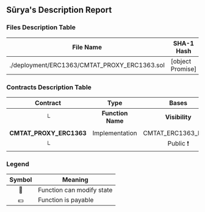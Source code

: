 ## Sūrya's Description Report

### Files Description Table


|  File Name  |  SHA-1 Hash  |
|-------------|--------------|
| ./deployment/ERC1363/CMTAT_PROXY_ERC1363.sol | [object Promise] |


### Contracts Description Table


|  Contract  |         Type        |       Bases      |                  |                 |
|:----------:|:-------------------:|:----------------:|:----------------:|:---------------:|
|     └      |  **Function Name**  |  **Visibility**  |  **Mutability**  |  **Modifiers**  |
||||||
| **CMTAT_PROXY_ERC1363** | Implementation | CMTAT_ERC1363_BASE |||
| └ | <Constructor> | Public ❗️ | 🛑  | MetaTxModule |


### Legend

|  Symbol  |  Meaning  |
|:--------:|-----------|
|    🛑    | Function can modify state |
|    💵    | Function is payable |
